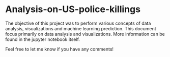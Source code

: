 # Analysis-on-US-police-killings

The objective of this project was to perform various concepts of data analysis, 
visualizations and machine learning prediction. This document focus primarily on data analysis and visualizations.
More information can be found in the jupyter notebook itself.

Feel free to let me know if you have any comments!

